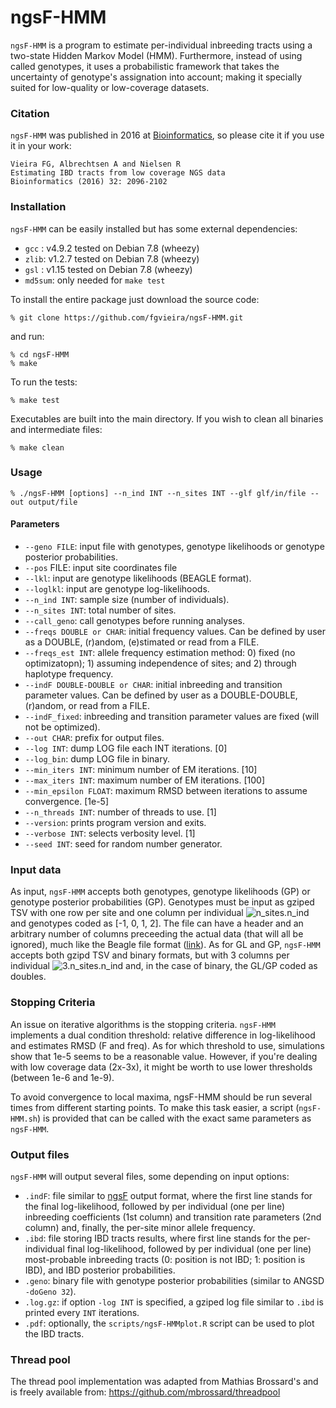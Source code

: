 

# ngsF-HMM

`ngsF-HMM` is a program to estimate per-individual inbreeding tracts using a two-state Hidden Markov Model (HMM). Furthermore, instead of using called genotypes, it uses a probabilistic framework that takes the uncertainty of genotype's assignation into account; making it specially suited for low-quality or low-coverage datasets.


### Citation

`ngsF-HMM` was published in 2016 at [Bioinformatics](http://bioinformatics.oxfordjournals.org/content/32/14/2096), so please cite it if you use it in your work:

    Vieira FG, Albrechtsen A and Nielsen R
    Estimating IBD tracts from low coverage NGS data
    Bioinformatics (2016) 32: 2096-2102

### Installation

`ngsF-HMM` can be easily installed but has some external dependencies:

* `gcc` : v4.9.2 tested on Debian 7.8 (wheezy)
* `zlib`: v1.2.7 tested on Debian 7.8 (wheezy)
* `gsl` : v1.15 tested on Debian 7.8 (wheezy)
* `md5sum`: only needed for `make test`

To install the entire package just download the source code:

    % git clone https://github.com/fgvieira/ngsF-HMM.git

and run:

    % cd ngsF-HMM
    % make

To run the tests:

    % make test

Executables are built into the main directory. If you wish to clean all binaries and intermediate files:

    % make clean

### Usage

    % ./ngsF-HMM [options] --n_ind INT --n_sites INT --glf glf/in/file --out output/file

#### Parameters
* `--geno FILE`: input file with genotypes, genotype likelihoods or genotype posterior probabilities.
* `--pos` FILE: input site coordinates file
* `--lkl`: input are genotype likelihoods (BEAGLE format).
* `--loglkl`: input are genotype log-likelihoods.
* `--n_ind INT`: sample size (number of individuals).
* `--n_sites INT`: total number of sites.
* `--call_geno`: call genotypes before running analyses.
* `--freqs DOUBLE or CHAR`: initial frequency values. Can be defined by user as a DOUBLE, (r)andom, (e)stimated or read from a FILE.
* `--freqs_est INT`: allele frequency estimation method: 0) fixed (no optimizatopn); 1) assuming independence of sites; and 2) through haplotype frequency.
* `--indF DOUBLE-DOUBLE or CHAR`: initial inbreeding and transition parameter values. Can be defined by user as a DOUBLE-DOUBLE, (r)andom, or read from a FILE.
* `--indF_fixed`: inbreeding and transition parameter values are fixed (will not be optimized).
* `--out CHAR`: prefix for output files.
* `--log INT`: dump LOG file each INT iterations. [0]
* `--log_bin`: dump LOG file in binary.
* `--min_iters INT`: minimum number of EM iterations. [10]
* `--max_iters INT`: maximum number of EM iterations. [100]
* `--min_epsilon FLOAT`: maximum RMSD between iterations to assume convergence. [1e-5]
* `--n_threads INT`: number of threads to use. [1]
* `--version`: prints program version and exits.
* `--verbose INT`: selects verbosity level. [1]
* `--seed INT`: seed for random number generator.

### Input data
As input, `ngsF-HMM` accepts both genotypes, genotype likelihoods (GP) or genotype posterior probabilities (GP). Genotypes must be input as gziped TSV with one row per site and one column per individual ![n_sites.n_ind](http://mathurl.com/ycxtfy8u.png) and genotypes coded as [-1, 0, 1, 2]. The file can have a header and an arbitrary number of columns preceeding the actual data (that will all be ignored), much like the Beagle file format ([link](http://faculty.washington.edu/browning/beagle/beagle.html)).
As for GL and GP, `ngsF-HMM` accepts both gzipd TSV and binary formats, but with 3 columns per individual ![3.n_sites.n_ind](http://mathurl.com/ycvy5fvx.png) and, in the case of binary, the GL/GP coded as doubles.

### Stopping Criteria
An issue on iterative algorithms is the stopping criteria. `ngsF-HMM` implements a dual condition threshold: relative difference in log-likelihood and estimates RMSD (F and freq). As for which threshold to use, simulations show that 1e-5 seems to be a reasonable value. However, if you're dealing with low coverage data (2x-3x), it might be worth to use lower thresholds (between 1e-6 and 1e-9).

To avoid convergence to local maxima, ngsF-HMM should be run several times from different starting points. To make this task easier, a script (`ngsF-HMM.sh`) is provided that can be called with the exact same parameters as `ngsF-HMM`.

### Output files
`ngsF-HMM` will output several files, some depending on input options:

* `.indF`: file similar to [ngsF](https://github.com/fgvieira/ngsF) output format, where the first line stands for the final log-likelihood, followed by per individual (one per line) inbreeding coefficients (1st column) and transition rate parameters (2nd column) and, finally, the per-site minor allele frequency.
* `.ibd`: file storing IBD tracts results, where first line stands for the per-individual final log-likelihood, followed by per individual (one per line) most-probable inbreeding tracts (0: position is not IBD; 1: position is IBD), and IBD posterior probabilities.
* `.geno`: binary file with genotype posterior probabilities (similar to ANGSD `-doGeno 32`).
* `.log.gz`: if option `-log INT` is specified, a gziped log file similar to `.ibd` is printed every `INT` iterations.
* `.pdf`: optionally, the `scripts/ngsF-HMMplot.R` script can be used to plot the IBD tracts.

### Thread pool
The thread pool implementation was adapted from Mathias Brossard's and is freely available from:
https://github.com/mbrossard/threadpool
